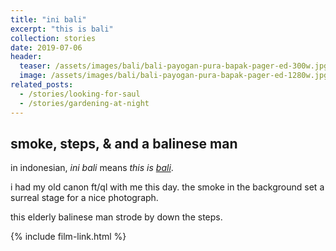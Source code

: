 ```yaml
---
title: "ini bali"
excerpt: "this is bali"
collection: stories
date: 2019-07-06
header:
  teaser: /assets/images/bali/bali-payogan-pura-bapak-pager-ed-300w.jpg
  image: /assets/images/bali/bali-payogan-pura-bapak-pager-ed-1280w.jpg
related_posts:
  - /stories/looking-for-saul
  - /stories/gardening-at-night
---
```


## smoke, steps, &amp; and a balinese man

in indonesian, *ini bali* means *this is [bali](/photography/bali)*.

i had my old canon ft/ql with me this day. the smoke in the background set a surreal stage for a nice photograph.

this elderly balinese man strode by down the steps.

{% include film-link.html %}